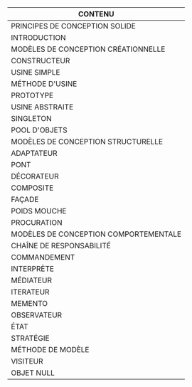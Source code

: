 | CONTENU                               |
|---------------------------------------|
| PRINCIPES DE CONCEPTION SOLIDE        |
| INTRODUCTION                          |
| MODÈLES DE CONCEPTION CRÉATIONNELLE   |
| CONSTRUCTEUR                          |
| USINE SIMPLE                          |
| MÉTHODE D'USINE                       |
| PROTOTYPE                             |
| USINE ABSTRAITE                       |
| SINGLETON                             |
| POOL D'OBJETS                         |
| MODÈLES DE CONCEPTION STRUCTURELLE    |
| ADAPTATEUR                            |
| PONT                                  |
| DÉCORATEUR                            |
| COMPOSITE                             |
| FAÇADE                                |
| POIDS MOUCHE                          |
| PROCURATION                           |
| MODÈLES DE CONCEPTION COMPORTEMENTALE |
| CHAÎNE DE RESPONSABILITÉ              |
| COMMANDEMENT                          |
| INTERPRÈTE                            |
| MÉDIATEUR                             |
| ITERATEUR                             |
| MEMENTO                               |
| OBSERVATEUR                           |
| ÉTAT                                  |
| STRATÉGIE                             |
| MÉTHODE DE MODÈLE                     |
| VISITEUR                              |
| OBJET NULL                            |




